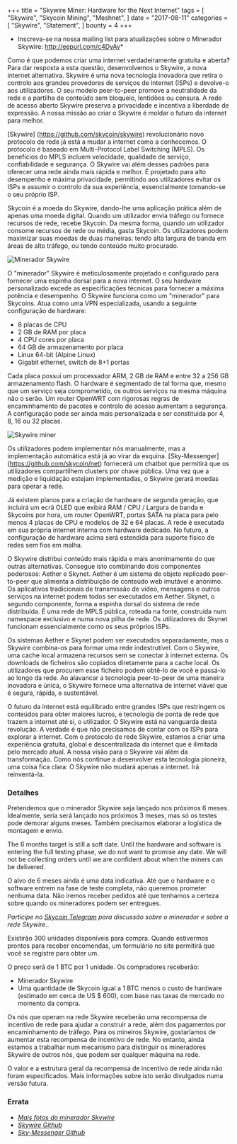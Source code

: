 +++
title = "Skywire Miner: Hardware for the Next Internet"
tags = [
    "Skywire",
    "Skycoin Mining",
    "Meshnet",
]
date = "2017-08-11"
categories = [
    "Skywire",
    "Statement",
]
bounty = 4
+++

* Inscreva-se na nossa mailing list para atualizações sobre o Minerador Skywire: http://eepurl.com/c4DyAv*

Como é que podemos criar uma internet verdadeiramente gratuita e aberta? Para dar
resposta a esta questão, desenvolvemos o Skywire, a nova internet alternativa. 
Skywire é uma nova tecnologia inovadora que retira o controlo aos grandes provedores 
de serviços de internet (ISPs) e devolve-o aos utilizadores. O seu modelo peer-to-peer 
promove a neutralidade da rede e a partilha de conteúdo sem bloqueio, lentidões ou 
censura. A rede de acesso aberto Skywire preserva a privacidade e incentiva a liberdade 
de expressão. A nossa missão ao criar o Skywire é moldar o futuro da internet para melhor.

[Skywire] (https://github.com/skycoin/skywire) revolucionário novo protocolo de rede já está a mudar a internet 
como a conhecemos. O protocolo é baseado em Multi-Protocol Label Switching (MPLS). 
Os benefícios do MPLS incluem velocidade, qualidade de serviço, confiabilidade e segurança. 
O Skywire vai além desses padrões para oferecer uma rede ainda mais rápida e melhor. 
É projetado para alto desempenho e máxima privacidade, permitindo aos utilizadores evitar os ISPs
e assumir o controlo da sua experiência, essencialmente tornando-se o seu próprio ISP.


Skycoin é a moeda do Skywire, dando-lhe uma aplicação prática além de apenas uma moeda
digital. Quando um utilizador envia tráfego ou fornece recursos de rede, recebe Skycoin. 
Da mesma forma, quando um utilizador consome recursos de rede ou média, gasta Skycoin. 
Os utilizadores podem maximizar suas moedas de duas maneiras: tendo alta largura de banda 
em áreas de alto tráfego, ou tendo conteúdo muito procurado.



![Minerador Skywire](https://i.imgur.com/ASFEeYi.jpg)

O "minerador" Skywire é meticulosamente projetado e configurado para fornecer uma 
espinha dorsal para a nova internet. O seu hardware personalizado excede as especificações
técnicas para fornecer a máxima potência e desempenho. O Skywire funciona como um "minerador"
para Skycoins. Atua como uma VPN especializada, usando a seguinte configuração de hardware:

- 8 placas de CPU
- 2 GB de RAM por placa
- 4 CPU cores por placa
- 64 GB de armazenamento por placa
- Linux 64-bit (Alpine Linux)
- Gigabit ethernet, switch de 8+1 portas

Cada placa possui um processador ARM, 2 GB de RAM e entre 32 a 256 GB armazenamento flash. 
O hardware é segmentado de tal forma que, mesmo que um serviço seja comprometido, os outros
serviços na mesma máquina não o serão. Um router OpenWRT com rigorosas regras de encaminhamento 
de pacotes e controlo de acesso aumentam a segurança. 
A configuração pode ser ainda mais personalizada e ser constituida por 4, 8, 16 ou 32 placas.

![Skywire miner](https://i.imgur.com/2zj4CUV.jpg)

Os utilizadores podem implementar nós manualmente, mas a implementação automática 
está já ao virar da esquina. [Sky-Messenger] (https://github.com/skycoin/net) fornecerá
um chatbot que permitirá que os utilizadores compartilhem clusters por chave pública. 
Uma vez que a medição e liquidação estejam implementadas, o Skywire gerará moedas para 
operar a rede.

Já existem planos para a criação de hardware de segunda geração, que incluirá um ecrã 
OLED que exibirá RAM / CPU / Largura de banda e Skycoins por hora, um router OpenWRT, 
portas SATA na placa para pelo menos 4 placas de CPU e modelos de 32 e 64 placas. A rede 
é executada em sua própria internet interna com hardware dedicado. No futuro, a configuração
de hardware acima será estendida para suporte físico de redes sem fios em malha.

O Skywire distribui conteúdo mais rápida e mais anonimamente do que outras alternativas. 
Consegue isto combinando dois componentes poderosos: Aether e Skynet. Aether é um sistema
de objeto replicado peer-to-peer que alimenta a distribuição de conteúdo web imutável e 
anónimo. Os aplicativos tradicionais de transmissão de vídeo, mensagens e outros serviços 
na internet podem todos ser executados em Aether. Skynet, o segundo componente, forma a 
espinha dorsal do sistema de rede distribuída. É uma rede de MPLS pública, roteada na fonte,
construída num namespace exclusivo e numa nova pilha de rede. Os utilizadores do Skynet
funcionam essencialmente como os seus próprios ISPs.

Os sistemas Aether e Skynet podem ser executados separadamente, mas o Skywire combina-os 
para formar uma rede indestrutível. Com o Skywire, uma cache local armazena recursos sem 
se conectar à internet externa. Os downloads de ficheiros são copiados diretamente para 
a cache local. Os utilizadores que procurem esse ficheiro podem obtê-lo de você e 
passá-lo ao longo da rede. Ao alavancar a tecnologia peer-to-peer de uma maneira 
inovadora e única, o Skywire fornece uma alternativa de internet viável que é segura, 
rápida, e sustentável.

O futuro da internet está equilibrado entre grandes ISPs que restringem os conteúdos
para obter maiores lucros, e tecnologia de ponta de rede que trazem a internet até si,
o utilizador. O Skywire está na vanguarda desta revolução. A verdade é que não precisamos
de contar com os ISPs para explorar a internet. Com o protocolo de rede Skywire, estamos
a criar uma experiência gratuita, global e descentralizada da internet que é ilimitada 
pelo mercado atual. A nossa visão para o Skywire vai além da transformação. 
Como nós continue a desenvolver esta tecnologia pioneira, uma coisa fica clara: 
O Skywire não mudará apenas a internet. Irá reinventá-la.


### Detalhes

Pretendemos que o minerador Skywire seja lançado nos próximos 6 meses. Idealmente, 
seria será lançado nos próximos 3 meses, mas só os testes pode demorar alguns meses.
Também precisamos elaborar a logística de montagem e envio.

The 6 months target is still a soft date.  Until the hardware and software is
entering the full testing phase, we do not want to promise any date. We will not
be collecting orders until we are confident about when the miners can be delivered.

O alvo de 6 meses ainda é uma data indicativa. Até que o hardware e o software entrem
na fase de teste completa, não queremos prometer nenhuma data. Não iremos receber
pedidos até que tenhamos a certeza sobre quando os mineradores podem ser entregues.


*Participe no [Skycoin Telegram](https://t.me/Skycoin) para discussão sobre o minerador e sobre a rede Skywire..*

Existirão 300 unidades disponíveis para compra. Quando estivermos prontos para receber 
encomendas, um formulário no site permitirá que você se registre para obter um.

O preço será de 1 BTC por 1 unidade. Os compradores receberão:

* Minerador Skywire
* Uma quantidade de Skycoin igual a 1 BTC menos o custo de hardware (estimado em cerca de US $ 600), com base nas taxas de mercado no momento da compra. 

Os nós que operam na rede Skywire receberão uma recompensa de incentivo de rede para 
ajudar a construir a rede, além dos pagamentos por encaminhamento de tráfego. 
Para os mineiros Skywire, gostaríamos de aumentar esta recompensa de incentivo de rede.
No entanto, ainda estamos a trabalhar num mecanismo para distinguir os mineradores Skywire 
de outros nós, que podem ser qualquer máquina na rede.

O valor e a estrutura geral da recompensa de incentivo de rede ainda não foram especificados.
Mais informações sobre isto serão divulgados numa versão futura.

### Errata

- *[Mais fotos do minerador Skywire](https://imgur.com/a/mpnzh)*
- *[Skywire Github](https://github.com/skycoin/skywire)*
- *[Sky-Messenger Github](https://github.com/skycoin/net)*
